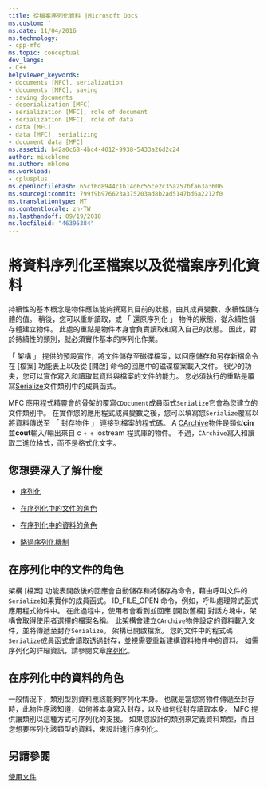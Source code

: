 ```yaml
---
title: 從檔案序列化資料 |Microsoft Docs
ms.custom: ''
ms.date: 11/04/2016
ms.technology:
- cpp-mfc
ms.topic: conceptual
dev_langs:
- C++
helpviewer_keywords:
- documents [MFC], serialization
- documents [MFC], saving
- saving documents
- deserialization [MFC]
- serialization [MFC], role of document
- serialization [MFC], role of data
- data [MFC]
- data [MFC], serializing
- document data [MFC]
ms.assetid: b42a0c68-4bc4-4012-9938-5433a26d2c24
author: mikeblome
ms.author: mblome
ms.workload:
- cplusplus
ms.openlocfilehash: 65cf6d8944c1b14d6c55ce2c35a257bfa63a3606
ms.sourcegitcommit: 799f9b976623a375203ad8b2ad5147bd6a2212f0
ms.translationtype: MT
ms.contentlocale: zh-TW
ms.lasthandoff: 09/19/2018
ms.locfileid: "46395384"
---
```

# <a name="serializing-data-to-and-from-files"></a>將資料序列化至檔案以及從檔案序列化資料

持續性的基本概念是物件應該能夠撰寫其目前的狀態，由其成員變數，永續性儲存體的值。 稍後，您可以重新讀取，或 「 還原序列化 」 物件的狀態，從永續性儲存體建立物件。 此處的重點是物件本身會負責讀取和寫入自己的狀態。 因此，對於持續性的類別，就必須實作基本的序列化作業。

「 架構 」 提供的預設實作，將文件儲存至磁碟檔案，以回應儲存和另存新檔命令在 [檔案] 功能表上以及從 [開啟] 命令的回應中的磁碟檔案載入文件。 很少的功夫，您可以實作寫入和讀取其資料與檔案的文件的能力。 您必須執行的重點是覆寫[Serialize](../mfc/reference/cobject-class.md#serialize)文件類別中的成員函式。

MFC 應用程式精靈會的骨架的覆寫`CDocument`成員函式`Serialize`它會為您建立的文件類別中。 在實作您的應用程式成員變數之後，您可以填寫您`Serialize`覆寫以將資料傳送至 「 封存物件 」 連接到檔案的程式碼。 A [CArchive](../mfc/reference/carchive-class.md)物件是類似**cin**並**cout**輸入/輸出來自 c + + iostream 程式庫的物件。 不過，`CArchive`寫入和讀取二進位格式，而不是格式化文字。

## <a name="what-do-you-want-to-know-more-about"></a>您想要深入了解什麼

- [序列化](../mfc/serialization-in-mfc.md)

- [在序列化中的文件的角色](#_core_the_document.92.s_role_in_serialization)

- [在序列化中的資料的角色](#_core_the_data.92.s_role_in_serialization)

- [略過序列化機制](../mfc/bypassing-the-serialization-mechanism.md)

##  <a name="_core_the_document.92.s_role_in_serialization"></a> 在序列化中的文件的角色

架構 [檔案] 功能表開啟後的回應會自動儲存和將儲存為命令，藉由呼叫文件的`Serialize`如果實作的成員函式。 ID_FILE_OPEN 命令，例如，呼叫處理常式函式應用程式物件中。 在此過程中，使用者會看到並回應 [開啟舊檔] 對話方塊中，架構會取得使用者選擇的檔案名稱。 此架構會建立`CArchive`物件設定的資料載入文件，並將傳遞至封存`Serialize`。 架構已開啟檔案。 您的文件中的程式碼`Serialize`成員函式會讀取透過封存，並視需要重新建構資料物件中的資料。 如需序列化的詳細資訊，請參閱文章[序列化](../mfc/serialization-in-mfc.md)。

##  <a name="_core_the_data.92.s_role_in_serialization"></a> 在序列化中的資料的角色

一般情況下，類別型別資料應該能夠序列化本身。 也就是當您將物件傳遞至封存時，此物件應該知道，如何將本身寫入封存，以及如何從封存讀取本身。 MFC 提供讓類別以這種方式可序列化的支援。 如果您設計的類別來定義資料類型，而且您想要序列化該類型的資料，來設計進行序列化。

## <a name="see-also"></a>另請參閱

[使用文件](../mfc/using-documents.md)

